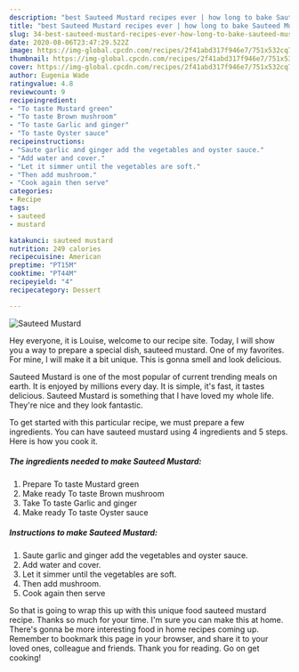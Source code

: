 ```yaml
---
description: "best Sauteed Mustard recipes ever | how long to bake Sauteed Mustard"
title: "best Sauteed Mustard recipes ever | how long to bake Sauteed Mustard"
slug: 34-best-sauteed-mustard-recipes-ever-how-long-to-bake-sauteed-mustard
date: 2020-08-06T23:47:29.522Z
image: https://img-global.cpcdn.com/recipes/2f41abd317f946e7/751x532cq70/sauteed-mustard-recipe-main-photo.jpg
thumbnail: https://img-global.cpcdn.com/recipes/2f41abd317f946e7/751x532cq70/sauteed-mustard-recipe-main-photo.jpg
cover: https://img-global.cpcdn.com/recipes/2f41abd317f946e7/751x532cq70/sauteed-mustard-recipe-main-photo.jpg
author: Eugenia Wade
ratingvalue: 4.8
reviewcount: 9
recipeingredient:
- "To taste Mustard green"
- "To taste Brown mushroom"
- "To taste Garlic and ginger"
- "To taste Oyster sauce"
recipeinstructions:
- "Saute garlic and ginger add the vegetables and oyster sauce."
- "Add water and cover."
- "Let it simmer until the vegetables are soft."
- "Then add mushroom."
- "Cook again then serve"
categories:
- Recipe
tags:
- sauteed
- mustard

katakunci: sauteed mustard 
nutrition: 249 calories
recipecuisine: American
preptime: "PT15M"
cooktime: "PT44M"
recipeyield: "4"
recipecategory: Dessert

---
```



![Sauteed Mustard](https://img-global.cpcdn.com/recipes/2f41abd317f946e7/751x532cq70/sauteed-mustard-recipe-main-photo.jpg)

Hey everyone, it is Louise, welcome to our recipe site. Today, I will show you a way to prepare a special dish, sauteed mustard. One of my favorites. For mine, I will make it a bit unique. This is gonna smell and look delicious.

Sauteed Mustard is one of the most popular of current trending meals on earth. It is enjoyed by millions every day. It is simple, it's fast, it tastes delicious. Sauteed Mustard is something that I have loved my whole life. They're nice and they look fantastic.




To get started with this particular recipe, we must prepare a few ingredients. You can have sauteed mustard using 4 ingredients and 5 steps. Here is how you cook it.

<!--inarticleads1-->

##### The ingredients needed to make Sauteed Mustard:

1. Prepare To taste Mustard green
1. Make ready To taste Brown mushroom
1. Take To taste Garlic and ginger
1. Make ready To taste Oyster sauce




<!--inarticleads2-->

##### Instructions to make Sauteed Mustard:

1. Saute garlic and ginger add the vegetables and oyster sauce.
1. Add water and cover.
1. Let it simmer until the vegetables are soft.
1. Then add mushroom.
1. Cook again then serve




So that is going to wrap this up with this unique food sauteed mustard recipe. Thanks so much for your time. I'm sure you can make this at home. There's gonna be more interesting food in home recipes coming up. Remember to bookmark this page in your browser, and share it to your loved ones, colleague and friends. Thank you for reading. Go on get cooking!
